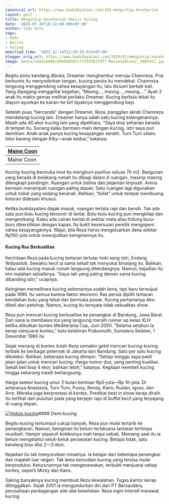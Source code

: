 ```yaml
---
canonical_url: https://www.budidayatani.com/193-mengintip-keseharian
layout: post
title: Mengintip Keseharian Hobiis kucing
date: '2019-07-20T16:22:00.000+07:00'
author: Yudi Anto
tags:
- Hobi
- Berita
- kucing
modified_time: '2022-12-14T12:30:25.613+07:00'
blogger_orig_url: https://www.budidayatani.com/2019/07/mengintip-keseharian-hobiis-kucing.html
image: media/1d2dcb08bcb0684858fc71f9f8b1fdff-Maine%2BCoon\_800x451.jpg
---
```

Begitu pintu kandang dibuka, Dreamer menghambur menuju Chamreza. Pria berkumis itu menyodorkan tangan, kucing persia itu mendekat. Chamreza langsung menggendong satwa kesayangan itu, lalu diciumi berkali-kali. Yang dipegang menggeliat kegelian, “Meong…, meong…, meong….” Ayah 2 anak itu makin gemas melihat perilaku Dreamer. Kucing berbulu tebal itu diayun-ayunkan ke kanan-ke kiri layaknya menggendong bayi.

Setelah puas “bercanda” dengan Dreamer, Reza, panggilan akrab Chamreza mendatangi kucing lain. Dreamer hanya salah satu kucing kelangenannya. Masih ada 40 ekor kucing lain yang dipelihara. “Saya bisa seharian berada di tempat itu. Senang kalau bermain-main dengan kucing. Istri saya pun demikian. Anak-anak punya kucing kesayangan sendiri. Turn Turn selalu tidur bareng dengan Kiky—anak kedua,” katanya.



| [Maine Coon](https://i0.wp.com/1.bp.blogspot.com/-omQJTZ66JXU/XTLUEoFeaqI/AAAAAAAADE4/NICGLfzXD3o6IqKgeA3WOTLMPvvwOWMPgCLcBGAs/s1600/Maine%2BCoon_800x451.jpg?ssl=1) |
| --- |
| Maine Coon |

Kucing-kucing bermuka imut itu menghuni paviliun seluas 70 m2. Bangunan yang berada di belakang rumah itu dibagi dalam 4 ruangan, masing-masing dilengkapi pendingin. Ruangan untuk betina dan pejantan terpisah. Arena bermain menempati ruangan paling depan. Satu ruangan lagi digunakan untuk induk yang sedang beranak. Bahkan, “toilet” untuk tempat membuang kotoran didesain khusus.

Ketika budidayatani diajak masuk, ruangan tertata rapi dan bersih. Tak ada satu pun bulu kucing tercecer di lantai. Bulu-bulu kucing pun mengkilap dan mengembang. Kalau ada cairan kental di sekitar mata atau hidung buru-buru dibersihkan dengan kapas. Itu bukti keseriusan pemilik mengopeni satwa kesayangannya. Wajar, bila Reza harus mengeluarkan dana sekitar Rp150-juta untuk mewujudkan keinginannya itu.

#### Kucing Ras Berkualitas

Kecintaan Reza pada kucing lantaran tertular hobi sang istri, Endang Widyastuti. Sewaktu kecil ia sama sekali tak menyukai binatang itu. Bahkan, kalau ada kucing masuk rumah langsung ditendangnya. Namun, kejadian itu kini malahan sebaliknya. “Saya-lah yang paling demen sama kucing dibanding istri,” ucapnya.

Keinginan memelihara kucing sebenarnya sudah lama, tapi baru terwujud pada 1999. Itu semua karena faktor ekonomi. Ras persia dipilih lantaran keindahan bulu yang tebal dan bermuka pesek. Kucing pertamanya Abu dibeli dari petshop. Namun, kucing itu ternyata tidak sekualitas show.

Reza pun mencari kucing berkualitas ke penangkar di Bandung, Jawa Barat. Dari sana ia membawa Ica yang langsung meraih runner up kelas XLH ketika diikutkan kontes Mediterania Cup, Juni 2000. “Selama setahun ia kerap menjuarai kontes,” kata kelahiran Prabumulih, Sumatera Selatan, 1 Desember 1960 itu

Sejak menang di kontes itulah Reza semakin getol mencari kucing-kucing terbaik ke berbagai peternak di Jakarta dan Bandung. Satu per satu kucing dikoleksi. Bahkan, beberapa kucing diimpor. “Setiap minggu saya pasti jalan-jalan untuk mencari kucing. Harga nomor dua, yang penting kualitas. Sekali beli bisa 4 ekor, bahkan lebih,” katanya. Kegilaan membeli kucing hingga sekarang masih berlangsung.

Harga seekor kucing umur 2 bulan berkisar Rp5-juta—Rp 10-juta. Di antaranya Anastasia, Turn Turn, Pussy, Rendy, Kairo, Ruslan, Igoss, dan Arro. Mereka juga berprestasi di kontes. Predikat best in show kerap diraih. Itu terlihat dari puluhan piala yang berjejer rapi di buffet kecil yang terpajang di ruang depan.

[![Hobiis kucing](https://i1.wp.com/1.bp.blogspot.com/-ayZqTKmnQiU/XTLUIjUNj3I/AAAAAAAADE8/dqvJuVMRfgA5FeaOdr3mAPdoBN3y3zD1gCLcBGAs/s400/kucing_788x600.jpg?resize=400%2C303&ssl=1 "Hobiis kucing")](https://i0.wp.com/1.bp.blogspot.com/-ayZqTKmnQiU/XTLUIjUNj3I/AAAAAAAADE8/dqvJuVMRfgA5FeaOdr3mAPdoBN3y3zD1gCLcBGAs/s1600/kucing_788x600.jpg?ssl=1)#### Demi kucing

Begitu kucing terkumpul cukup banyak, Reza pun mulai tertarik ke penangkaran. Namun, keinginan itu belum terlaksana lantaran tertimpa musibah. Hampir separuh koleksinya mati tanpa sebab. Memang saat itu ia belum mengetahui seluk-beluk perawatan kucing. Betapa tidak, satu kandang bisa diisi 2—3 ekor.

Kejadian itu tak menyurutkan minatnya. Ia belajar dari beberapa penangkar dan majalah luar negeri. Tak lama kemudian kucing yang tersisa mulai berproduksi. Keturunannya tak mengecewakan, terbukti menjuarai setiap kontes, seperti Micky dan Kairo.

Saking banyaknya kucing membuat Reza kewalahan. Tugas kantor kerap ditinggalkan. Sejak 2001 ia mengundurkan diri dari PT Bersaudara, perusahaan perdagangan alat-alat kesehatan. Reza ingin intensif merawat kucing.

